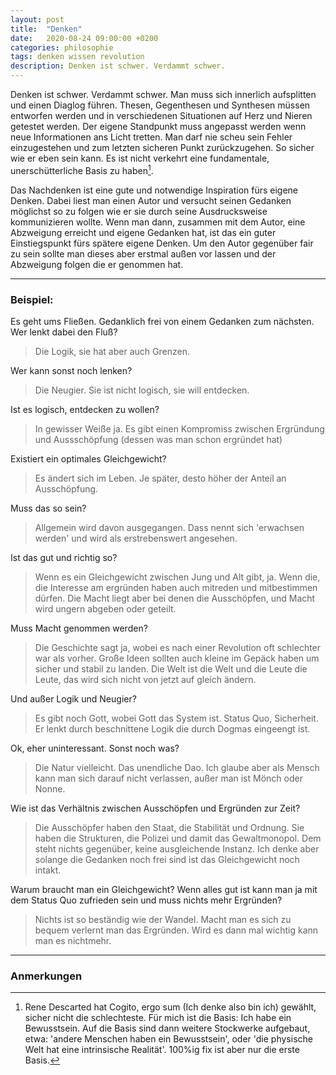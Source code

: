 ```yaml
---
layout: post
title:  "Denken"
date:   2020-08-24 09:00:00 +0200
categories: philosophie
tags: denken wissen revolution
description: Denken ist schwer. Verdammt schwer.
---
```


Denken ist schwer. Verdammt schwer. Man muss sich innerlich aufsplitten und einen Diaglog führen. Thesen, Gegenthesen und Synthesen müssen entworfen werden und in verschiedenen Situationen auf Herz und Nieren getestet werden. Der eigene Standpunkt muss angepasst werden wenn neue Informationen ans Licht tretten. Man darf nie scheu sein Fehler einzugestehen und zum letzten sicheren Punkt zurückzugehen. So sicher wie er eben sein kann. Es ist nicht verkehrt eine fundamentale, unerschütterliche Basis zu haben[^1].

[^1]:Rene Descarted hat Cogito, ergo sum (Ich denke also bin ich) gewählt, sicher nicht die schlechteste. Für mich ist die Basis: Ich habe ein Bewusstsein. Auf die Basis sind dann weitere Stockwerke aufgebaut, etwa: 'andere Menschen haben ein Bewusstsein', oder 'die physische Welt hat eine intrinsische Realität'. 100%ig fix ist aber nur die erste Basis.

Das Nachdenken ist eine gute und notwendige Inspiration fürs eigene Denken. Dabei liest man einen Autor und versucht seinen Gedanken möglichst so zu folgen wie er sie durch seine Ausdrucksweise kommunizieren wollte. Wenn man dann, zusammen mit dem Autor, eine Abzweigung erreicht und eigene Gedanken hat, ist das ein guter Einstiegspunkt fürs spätere eigene Denken. Um den Autor gegenüber fair zu sein sollte man dieses aber erstmal außen vor lassen und der Abzweigung folgen die er genommen hat. 

-----
### Beispiel: 

Es geht ums Fließen. Gedanklich frei von einem Gedanken zum nächsten. Wer lenkt dabei den Fluß?
>Die Logik, sie hat aber auch Grenzen.

Wer kann sonst noch lenken?
>Die Neugier. Sie ist nicht logisch, sie will entdecken.

Ist es logisch, entdecken zu wollen?
>In gewisser Weiße ja. Es gibt einen Kompromiss zwischen Ergründung und Aussschöpfung (dessen was man schon ergründet hat)

Existiert ein optimales Gleichgewicht?
>Es ändert sich im Leben. Je später, desto höher der Anteil an Ausschöpfung.

Muss das so sein?
>Allgemein wird davon ausgegangen. Dass nennt sich 'erwachsen werden' und wird als erstrebenswert angesehen.

Ist das gut und richtig so?
>Wenn es ein Gleichgewicht zwischen Jung und Alt gibt, ja. Wenn die, die Interesse am ergründen haben auch mitreden und mitbestimmen dürfen. Die Macht liegt aber bei denen die Ausschöpfen, und Macht wird ungern abgeben oder geteilt.

Muss Macht genommen werden?
>Die Geschichte sagt ja, wobei es nach einer Revolution oft schlechter war als vorher. Große Ideen sollten auch kleine im Gepäck haben um sicher und stabil zu landen. Die Welt ist die Welt und die Leute die Leute, das wird sich nicht von jetzt auf gleich ändern.

Und außer Logik und Neugier?
>Es gibt noch Gott, wobei Gott das System ist. Status Quo, Sicherheit. Er lenkt durch beschnittene Logik die durch Dogmas eingeengt ist. 

Ok, eher uninteressant. Sonst noch was?
>Die Natur vielleicht. Das unendliche Dao. Ich glaube aber als Mensch kann man sich darauf nicht verlassen, außer man ist Mönch oder Nonne.

Wie ist das Verhältnis zwischen Ausschöpfen und Ergründen zur Zeit?
>Die Ausschöpfer haben den Staat, die Stabilität und Ordnung. Sie haben die Strukturen, die Polizei und damit das Gewaltmonopol. Dem steht nichts gegenüber, keine ausgleichende Instanz. Ich denke aber solange die Gedanken noch frei sind ist das Gleichgewicht noch intakt.

Warum braucht man ein Gleichgewicht? Wenn alles gut ist kann man ja mit dem Status Quo zufrieden sein und muss nichts mehr Ergründen?
>Nichts ist so beständig wie der Wandel. Macht man es sich zu bequem verlernt man das Ergründen. Wird es dann mal wichtig kann man es nichtmehr. 

------------------------
### Anmerkungen













